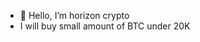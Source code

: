 - 👋 Hello, I’m horizon crypto
- I will buy small amount of BTC under 20K
<!---
simonkie/simonkie is a ✨ special ✨ repository because its `README.md` (this file) appears on your GitHub profile.
You can click the Preview link to take a look at your changes.
--->
